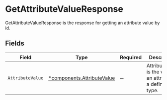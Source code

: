 # GetAttributeValueResponse

GetAttributeValueResponse is the response for getting an attribute value by id.


## Fields

| Field                                                                   | Type                                                                    | Required                                                                | Description                                                             |
| ----------------------------------------------------------------------- | ----------------------------------------------------------------------- | ----------------------------------------------------------------------- | ----------------------------------------------------------------------- |
| `AttributeValue`                                                        | [*components.AttributeValue](../../models/components/attributevalue.md) | :heavy_minus_sign:                                                      | AttributeValue is the value of an attribute of a defined type.          |